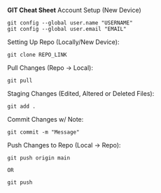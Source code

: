 **GIT Cheat Sheet**
Account Setup (New Device)
```
git config --global user.name "USERNAME"
git config --global user.email "EMAIL"
```

Setting Up Repo (Locally/New Device):
```
git clone REPO_LINK
```

Pull Changes (Repo -> Local):
```
git pull
```

Staging Changes (Edited, Altered or Deleted Files):
```
git add .
```

Commit Changes w/ Note:
```
git commit -m "Message"
```

Push Changes to Repo (Local -> Repo):
```
git push origin main

OR

git push
```

